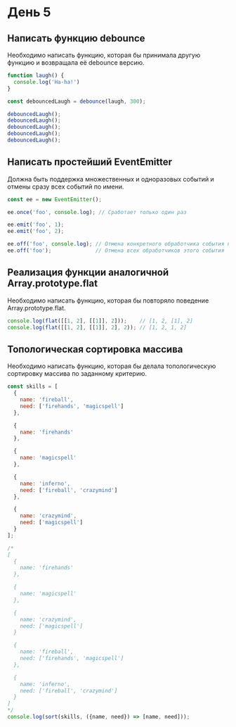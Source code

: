 # День 5

## Написать функцию debounce

Необходимо написать функцию, которая бы принимала другую функцию и возвращала её debounce версию.

```js
function laugh() {
  console.log('Ha-ha!')
}

const debouncedLaugh = debounce(laugh, 300);

debouncedLaugh();
debouncedLaugh();
debouncedLaugh();
debouncedLaugh();
debouncedLaugh();
```

## Написать простейший EventEmitter

Должна быть поддержка множественных и одноразовых событий и отмены сразу всех событий по имени.

```js
const ee = new EventEmitter();

ee.once('foo', console.log); // Сработает только один раз

ee.emit('foo', 1);
ee.emit('foo', 2);

ee.off('foo', console.log); // Отмена конкретного обработчика события по ссылке
ee.off('foo');              // Отмена всех обработчиков этого события
```

## Реализация функции аналогичной Array.prototype.flat

Необходимо написать функцию, которая бы повторяло поведение Array.prototype.flat.

```js
console.log(flat([[1, 2], [[1]], 2]));    // [1, 2, [1], 2]
console.log(flat([[1, 2], [[1]], 2], 2)); // [1, 2, 1, 2]
```

## Топологическая сортировка массива

Необходимо написать функцию, которая бы делала топологическую сортировку массива по заданному критерию.

```js
const skills = [
  {
    name: 'fireball',
    need: ['firehands', 'magicspell']
  },

  {
    name: 'firehands'
  },

  {
    name: 'magicspell'
  },

  {
    name: 'inferno',
    need: ['fireball', 'crazymind']
  },

  {
    name: 'crazymind',
    need: ['magicspell']
  }
];

/*
[
  {
    name: 'firehands'
  },

  {
    name: 'magicspell'
  },

  {
    name: 'crazymind',
    need: ['magicspell']
  }

  {
    name: 'fireball',
    need: ['firehands', 'magicspell']
  },

  {
    name: 'inferno',
    need: ['fireball', 'crazymind']
  }
]
*/
console.log(sort(skills, ({name, need}) => [name, need]));
```
